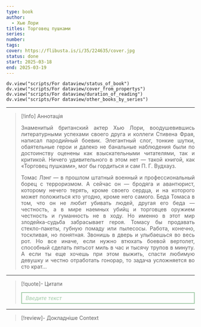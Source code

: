```yaml
---
type: book
author:
  - Хью Лори
titles: Торговец пушками
series: 
number: 
tags: 
cover: https://flibusta.is/i/35/224635/cover.jpg
status: done
start: 2025-03-18
end: 2025-03-19
---
```

```dataviewjs
dv.view("scripts/For dataview/status_of_book")
dv.view("scripts/For dataview/cover_from_propertys")
dv.view("scripts/For dataview/duration_of_reading")
dv.view("scripts/For dataview/other_books_by_series")
```
---

>[!info] Аннотація
> <p align="justify">Знаменитый британский актер Хью Лори, воодушевившись литературными успехами своего друга и коллеги Стивена Фрая, написал пародийный боевик. Элегантный слог, тонкие шутки, обаятельные герои и далеко не банальные наблюдения были по достоинству оценены как взыскательными читателями, так и критикой. Ничего удивительного в этом нет — такой книгой, как «Торговец пушками», мог бы гордиться и сам П. Г. Вудхауз.</p>
> <p align="justify">Томас Лэнг — в прошлом штатный военный и профессиональный борец с терроризмом. А сейчас он — бродяга и авантюрист, которому нечего терять, кроме своего сердца, и на которого может положиться кто угодно, кроме него самого. Беда Томаса в том, что он не любит убивать людей, другая его беда — честность, а в мире наемных убийц и торговцев оружием честность и гуманность не в ходу. Но именно в этот мир злодейка-судьба забрасывает героя. Томасу бы продавать стекло-пакеты, губную помаду или пылесосы. Работа, конечно, тоскливая, но понятная. Звонишь в дверь и улыбаешься во весь рот. Но все иначе, если нужно втюхать боевой вертолет, способный сделать пятьсот миль в час и тысячу трупов в минуту. А если ты еще хочешь при этом выжить, спасти любимую девушку и честно отработать гонорар, то задача усложняется во сто крат…</p>

---

>[!quote]- Цитати
><div align="justify" style="border: 2px solid #A0CAA6; padding: 5px 10px 5px 10px; font-style: italic; color: #A0CAA6 ">Введите текст</div>

---
>[!review]- Докладніше
>Context